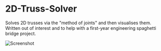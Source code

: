 # 2D-Truss-Solver
Solves 2D trusses via the "method of joints" and then visualises them.
Written out of interest and to help with a first-year engineering spaghetti bridge project. 

![Screenshot](https://cloud.githubusercontent.com/assets/11406259/24500244/53959296-1590-11e7-8b22-ba70565429ea.png)
